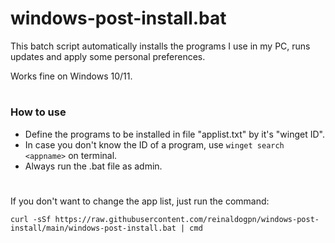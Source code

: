 # windows-post-install.bat

This batch script automatically installs the programs I use in my PC, runs updates and apply some personal preferences.

Works fine on Windows 10/11.

#
### How to use
* Define the programs to be installed in file "applist.txt" by it's "winget ID". 
* In case you don't know the ID of a program, use ```winget search <appname>``` on terminal.
* Always run the .bat file as admin.
#
If you don't want to change the app list, just run the command:
```
curl -sSf https://raw.githubusercontent.com/reinaldogpn/windows-post-install/main/windows-post-install.bat | cmd
```
